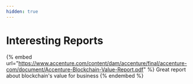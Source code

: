 ```yaml
---
hidden: true
---
```


# Interesting Reports

{% embed url="https://www.accenture.com/content/dam/accenture/final/accenture-com/document/Accenture-Blockchain-Value-Report.pdf" %}
Great report about blockchain's value for business
{% endembed %}



